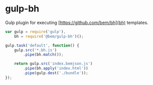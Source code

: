 gulp-bh
=======

Gulp plugin for executing [https://github.com/bem/bh](bh) templates.

```js
var gulp = require('gulp'),
    bh = require('@bem/gulp-bh')();

gulp.task('default', function() {
    gulp.src('*.bh.js')
        .pipe(bh.match());

    return gulp.src('index.bemjson.js')
        .pipe(bh.apply('index.html'))
        .pipe(gulp.dest('./bundle'));
});
```
